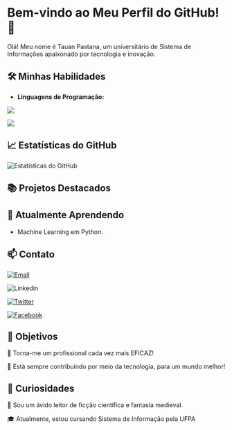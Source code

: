 # Bem-vindo ao Meu Perfil do GitHub! 👋

Olá! Meu nome é Tauan Pastana, um universitário de Sistema de Informações apaixonado por tecnologia e inovação.
## 🛠️ Minhas Habilidades

- **Linguagens de Programação:**

![](https://img.shields.io/badge/Python-3776AB?style=for-the-badge&logo=python&logoColor=white)

![](https://img.shields.io/badge/JavaScript-F7DF1E?style=for-the-badge&logo=javascript&logoColor=black)

## 📈 Estatísticas do GitHub

![Estatísticas do GitHub](https://github-readme-stats.vercel.app/api?username=seu-usuario&show_icons=true&theme=radical)

## 📚 Projetos Destacados



## 🌱 Atualmente Aprendendo

- Machine Learning em Python.

## 📫 Contato

[![Email](https://img.shields.io/badge/Gmail-D14836?style=for-the-badge&logo=gmail&logoColor=white)](wendreotauan77@gmail.com)

![Linkedin](https://img.shields.io/badge/LinkedIn-0077B5?style=for-the-badge&logo=linkedin&logoColor=white)

[![Twitter](https://img.shields.io/badge/Twitter-1DA1F2?style=for-the-badge&logo=twitter&logoColor=white)](https://x.com/TauanPastana)

[![Facebook](https://img.shields.io/badge/Facebook-1877F2?style=for-the-badge&logo=facebook&logoColor=white)](https://www.facebook.com/wendreo.pastana.3/?locale=pt_BR)

## 🎯 Objetivos

🚀 Torna-me um profissional cada vez mais EFICAZ!

📌 Está sempre contribuindo por meio da tecnologia, para um mundo melhor!

## 🌟 Curiosidades

📖 Sou um ávido leitor de ficção científica e fantasia medieval.

🎓 Atualmente, estou cursando Sistema de Informação pela UFPA
